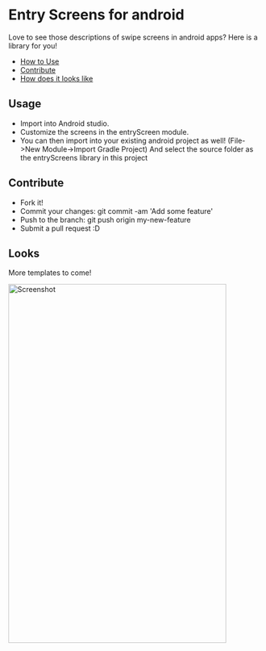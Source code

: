 Entry Screens for android
================
Love to see those descriptions of swipe screens in android apps?
Here is a library for you!

* [How to Use](#usage)
* [Contribute](#contribute)
* [How does it looks like](#looks)


Usage
-------
* Import into Android studio.
* Customize the screens in the entryScreen module.
* You can then import into your existing android project as well!
  (File->New Module->Import Gradle Project) And select the source folder as the entryScreens library in this project

Contribute
-------
* Fork it!
* Commit your changes: git commit -am 'Add some feature'
* Push to the branch: git push origin my-new-feature
* Submit a pull request :D

Looks
-------
More templates to come!

<img alt="Screenshot" src="https://raw.githubusercontent.com/kunall17/EntryScreenManager/screenshots/screen.png" width="432" height="712" /> 

